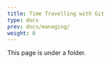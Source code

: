 ```yaml
---
title: Time Travelling with Git
type: docs
prev: docs/managing/
weight: 8
---
```


This page is under a folder.